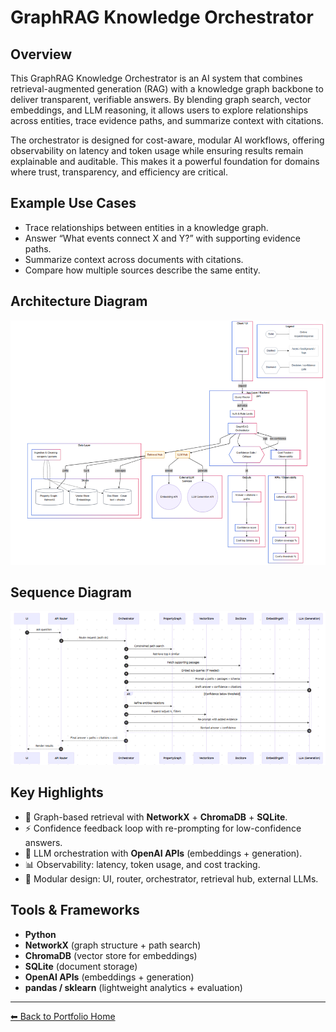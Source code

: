 # GraphRAG Knowledge Orchestrator

## Overview
This GraphRAG Knowledge Orchestrator is an AI system that combines retrieval-augmented generation (RAG) with a knowledge graph backbone to deliver transparent, verifiable answers. By blending graph search, vector embeddings, and LLM reasoning, it allows users to explore relationships across entities, trace evidence paths, and summarize context with citations.

The orchestrator is designed for cost-aware, modular AI workflows, offering observability on latency and token usage while ensuring results remain explainable and auditable. This makes it a powerful foundation for domains where trust, transparency, and efficiency are critical.  

## Example Use Cases
- Trace relationships between entities in a knowledge graph.  
- Answer “What events connect X and Y?” with supporting evidence paths.  
- Summarize context across documents with citations.  
- Compare how multiple sources describe the same entity.  

## Architecture Diagram
![Architecture Diagram](images/graphrag_architecture.png)  

## Sequence Diagram
![Sequence Diagram](images/graphrag_sequence.png)  

## Key Highlights
- 🔎 Graph-based retrieval with **NetworkX** + **ChromaDB** + **SQLite**.  
- ⚡ Confidence feedback loop with re-prompting for low-confidence answers.  
- 🤖 LLM orchestration with **OpenAI APIs** (embeddings + generation).  
- 📊 Observability: latency, token usage, and cost tracking.  
- 🧩 Modular design: UI, router, orchestrator, retrieval hub, external LLMs.  

## Tools & Frameworks
- **Python**  
- **NetworkX** (graph structure + path search)  
- **ChromaDB** (vector store for embeddings)  
- **SQLite** (document storage)  
- **OpenAI APIs** (embeddings + generation)  
- **pandas / sklearn** (lightweight analytics + evaluation)  

---

[⬅ Back to Portfolio Home](README.md)

